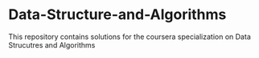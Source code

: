 # Data-Structure-and-Algorithms
This repository contains solutions for the coursera specialization on Data Strucutres and Algorithms
